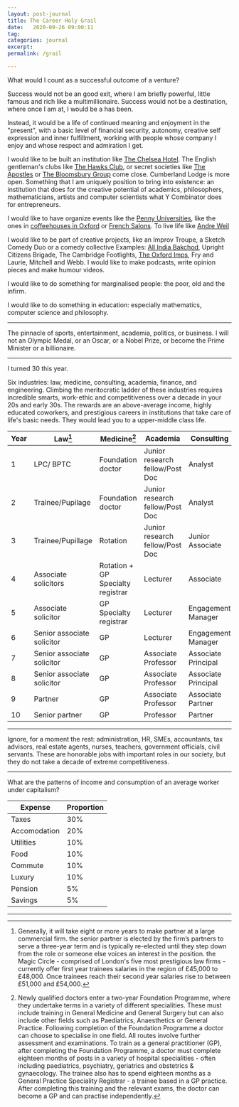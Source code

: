 ```yaml
---
layout: post-journal
title: The Career Holy Grail
date:   2020-09-26 09:00:11
tag: 
categories: journal
excerpt: 
permalink: /grail

---
```



 

What would I count as a successful outcome of a venture?

Success would not be an good exit, where I am briefly powerful,  little famous and rich like a multimillionaire. Success would not be a destination, where once I am at, I would be a has been. 

Instead, it would be a life of continued meaning and enjoyment in the "present", with a basic level of financial security, autonomy, creative self expression and inner fulfillment, working with people whose company I enjoy and whose respect and admiration I get. 

I would like to be built an institution like [The Chelsea Hotel](https://medium.com/@bagelboy/make-america-bohemian-again-de846e35d757). The English gentleman's clubs like [The Hawks Club](https://en.wikipedia.org/wiki/Hawks%27_Club), or secret societies like [The Apostles](https://en.wikipedia.org/wiki/Cambridge_Apostles)  or [The Bloomsbury Group](https://en.wikipedia.org/wiki/Bloomsbury_Group) come close. Cumberland Lodge is more open. Something that I am uniquely position to bring into existence: an institution that does for the creative potential of academics, philosophers, mathematicians, artists and computer scientists what Y Combinator does for entrepreneurs.

I would like to have organize events like the [Penny Universities](https://thonyc.wordpress.com/2015/09/29/the-penny-universities/), like the ones in [coffeehouses in Oxford](https://en.wikipedia.org/wiki/English_coffeehouses_in_the_17th_and_18th_centuries) or [French Salons](https://en.wikipedia.org/wiki/Salon_(gathering)). To live life like [Andre Weil](https://www.ams.org/journals/notices/201801/rnoti-p54.pdf)

I would like to be part of creative projects, like an Improv Troupe, a Sketch Comedy Duo or a comedy collective Examples: [All India Bakchod](All_India_Bakchod), Upright Citizens Brigade, The Cambridge Footlights, [The Oxford Imps](https://en.wikipedia.org/wiki/The_Oxford_Imps), Fry and Laurie, Mitchell and Webb. I would like to make podcasts, write opinion pieces and make humour videos. 

I would like to do something for marginalised people: the poor, old and the infirm. 

I would like to do something in education: especially mathematics, computer science and philosophy.


-----


The pinnacle of sports, entertainment, academia, politics, or business. I will not an Olympic Medal, or an Oscar, or a Nobel Prize, or become the Prime Minister or a billionaire.

----

I turned 30 this year. 

Six industries: law, medicine, consulting, academia, finance, and engineering. Climbing the meritocratic ladder of these industries requires incredible smarts, work-ethic and competitiveness over a decade in your 20s and early 30s. The rewards are an above-average income, highly educated coworkers, and prestigious careers in institutions that take care of life's basic needs. They would lead you to a upper-middle class life. 



Year | Law[^Law]       | Medicine[^Medicine]    | Academia  | Consulting | 
---| ----------- | ---------------------  | --------- | ---------   |
1 | LPC/ BPTC |   Foundation doctor | Junior research fellow/Post Doc | Analyst |    
2 | Trainee/Pupilage  |   Foundation doctor |Junior research fellow/Post Doc | Analyst |  
3 | Trainee/Pupillage  |   Rotation | Junior research fellow/Post Doc | Junior Associate |    
4 | Associate solicitors  |   Rotation + GP Specialty registrar | Lecturer | Associate | 
5 | Associate solicitor  |   GP Specialty registrar | Lecturer | Engagement Manager | 
6 | Senior associate solicitor  |   GP | Lecturer | Engagement Manager | 
7 | Senior associate solicitor  |   GP | Associate Professor | Associate Principal | 
8 | Senior associate solicitor  |   GP | Associate Professor | Associate Principal |   
9 | Partner  |   GP | Associate Professor | Associate Partner |
10 | Senior partner |   GP | Professor | Partner |

----


Ignore, for a moment the rest: administration, HR, SMEs, accountants, tax advisors, real estate agents, nurses, teachers, government officials, civil servants. These are honorable jobs with important roles in our society, but they do not take a decade of extreme competitiveness.


[^Medicine]: Newly qualified doctors enter a two-year Foundation Programme, where they undertake terms in a variety of different specialities. These must include training in General Medicine and General Surgery but can also include other fields such as Paediatrics, Anaesthetics or General Practice. Following completion of the Foundation Programme a doctor can choose to specialise in one field. All routes involve further assessment and examinations. To train as a general practitioner (GP), after completing the Foundation Programme, a doctor must complete eighteen months of posts in a variety of hospital specialities - often including paediatrics, psychiatry, geriatrics and obstetrics & gynaecology. The trainee also has to spend eighteen months as a General Practice Speciality Registrar - a trainee based in a GP practice. After completing this training and the relevant exams, the doctor can become a GP and can practise independently.

[^Law]: Generally, it will take eight or more years to make partner at a large commercial firm. the senior partner is elected by the firm’s partners to serve a three-year term and is typically re-elected until they step down from the role or someone else voices an interest in the position. the Magic Circle - comprised of London's five most prestigious law firms - currently offer first year trainees salaries in the region of £45,000 to £48,000. Once trainees reach their second year salaries rise to between £51,000 and £54,000.

------


What are the patterns of income and consumption of an average worker under capitalism?


Expense   | Proportion |    
----------| -----------| 
Taxes   | 30%        | 
Accomodation   | 20% | 
Utilities  | 10% | 
Food  | 10%  |
Commute  | 10% |
Luxury   | 10%  |
Pension  |  5%   |
Savings  |  5%   |


-----











